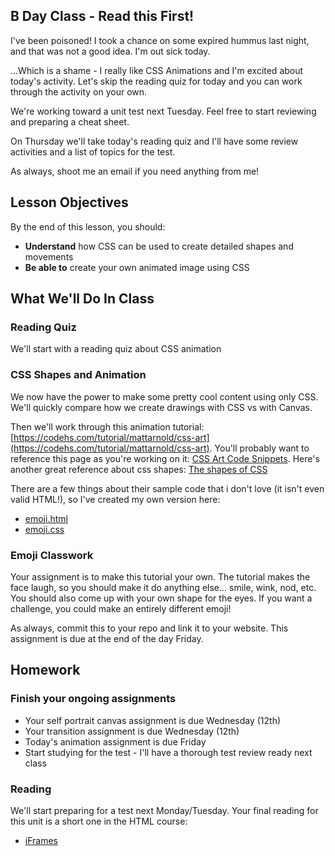 ## B Day Class - Read this First!

I've been poisoned! I took a chance on some expired hummus last night, and that was not a good idea. I'm out sick today.

...Which is a shame - I really like CSS Animations and I'm excited about today's activity. Let's skip the reading quiz for today and you can work through the activity on your own.

We're working toward a unit test next Tuesday. Feel free to start reviewing and preparing a cheat sheet.

On Thursday we'll take today's reading quiz and I'll have some review activities and a list of topics for the test.

As always, shoot me an email if you need anything from me!

## Lesson Objectives
By the end of this lesson, you should:

- **Understand** how CSS can be used to create detailed shapes and movements
- **Be able to** create your own animated image using CSS

## What We'll Do In Class

### Reading Quiz
We'll start with a reading quiz about CSS animation

### CSS Shapes and Animation

We now have the power to make some pretty cool content using only CSS.
We'll quickly compare how we create drawings with  CSS  vs with Canvas.

Then we'll work through this animation tutorial: [https://codehs.com/tutorial/mattarnold/css-art](https://codehs.com/tutorial/mattarnold/css-art). You'll probably want to reference this page as you're working on it: [CSS Art Code Snippets](https://css-art-snippets-1-6200438.codehs.me/index.html).  Here's another great reference about css shapes: [The shapes of CSS](https://css-tricks.com/the-shapes-of-css/)

There are a few things about their sample code that i don't love (it isn't even valid HTML!), so I've created my own version here:
- [emoji.html](https://github.com/CJonesExample/CJonesExample.github.io/blob/main/emoji.html)
- [emoji.css](https://github.com/CJonesExample/CJonesExample.github.io/blob/main/emoji.css)

### Emoji Classwork
Your assignment is to make this tutorial your own. The tutorial makes the face laugh, so you should make it do anything else... smile, wink, nod, etc. You should also come up with your own shape for the eyes. If you want a challenge, you could make an entirely different emoji!

As always, commit this to your repo and link it to your website. This assignment is due at the end of the day Friday.

## Homework

### Finish your ongoing assignments
- Your self portrait canvas assignment is due Wednesday (12th)
- Your transition assignment is due Wednesday (12th)
- Today's animation assignment is due Friday
- Start studying for the test - I'll have a thorough test review ready next class

### Reading

We'll start preparing for a test next Monday/Tuesday. Your final reading for this unit is a short one in the HTML course:

- [iFrames](https://edube.org/learn/web-dev-ess-html/iframes-1)
